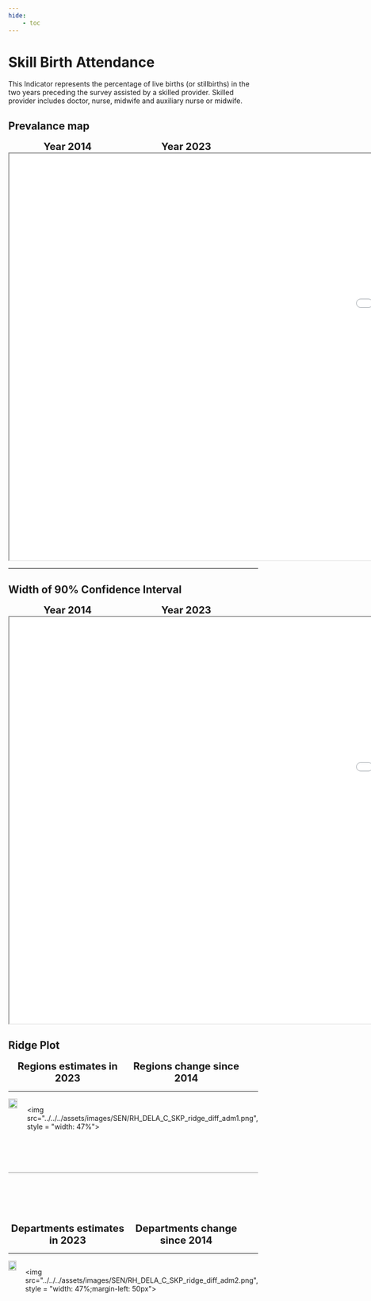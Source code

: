 ```yaml
---
hide:
    - toc
---
```

# Skill Birth Attendance

This Indicator represents the percentage of live births (or stillbirths) in the two years preceding the survey assisted by a skilled provider. Skilled provider includes doctor, nurse, midwife and auxiliary nurse or midwife.

## Prevalance map

<div style="width: 95%; display:grid; grid-template-columns: repeat(2, 1fr); gap: 0px; text-align:center; font-weight:bold;x">
  <div style="font-size: 20px">Year 2014</div>
  <div style="font-size: 20px">Year 2023</div>
</div>

<iframe src="../../../assets/images/SEN/RH_DELA_C_SKP_detail.html" style = "width: 2000px; height: 820px"></iframe>

---

## Width of 90% Confidence Interval

<div style="width: 95%; display:grid; grid-template-columns: repeat(2, 1fr); gap: 0px; text-align:center; font-weight:bold;x">
  <div style="font-size: 20px">Year 2014</div>
  <div style="font-size: 20px">Year 2023</div>
</div>

<iframe src="../../../assets/images/SEN/RH_DELA_C_SKP_detail_ci.html" style = "width: 2000px; height: 820px"></iframe>


## Ridge Plot

<div style="width: 95%; display:grid; grid-template-columns: repeat(2, 1fr); gap: 0px; text-align:center; font-weight:bold;x">
  <div style="font-size: 20px">Regions estimates in 2023</div>
  <div style="font-size: 20px">Regions change since 2014</div>
</div>

---

<div style="display: flex">
<img src="../../../assets/images/SEN/RH_DELA_C_SKP_ridge_adm1.png", style = "width: 47%">

<img src="../../../assets/images/SEN/RH_DELA_C_SKP_ridge_diff_adm1.png", style = "width: 47%">

</div>

<hr style="height: 1px; background-color: #8c8c8cff; border: none; margin: 20px 0; margin-bottom: 100px; margin-top: 70px;">


<div style="width: 95%; display:grid; grid-template-columns: repeat(2, 1fr); gap: 0px; text-align:center; font-weight:bold;x">
  <div style="font-size: 20px">Departments estimates in 2023</div>
  <div style="font-size: 20px">Departments change since 2014</div>
</div>

---

<div style="display: flex">
<img src="../../../assets/images/SEN/RH_DELA_C_SKP_ridge_adm2.png", style = "width: 47%">

<img src="../../../assets/images/SEN/RH_DELA_C_SKP_ridge_diff_adm2.png", style = "width: 47%;margin-left: 50px">

</div>